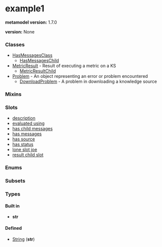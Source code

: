 
# example1


**metamodel version:** 1.7.0

**version:** None





### Classes

 * [HasMessagesClass](HasMessagesClass.md)
     * [HasMessagesChild](HasMessagesChild.md)
 * [MetricResult](MetricResult.md) - Result of executing a metric on a KS
     * [MetricResultChild](MetricResultChild.md)
 * [Problem](Problem.md) - An object representing an error or problem encountered
     * [DownloadProblem](DownloadProblem.md) - A problem in downloading a knowledge source

### Mixins


### Slots

 * [description](description.md)
 * [evaluated using](evaluated_using.md)
 * [has child messages](has_child_messages.md)
 * [has messages](has_messages.md)
 * [has source](has_source.md)
 * [has status](has_status.md)
 * [lone slot joe](lone_slot_joe.md)
 * [result child slot](result_child_slot.md)

### Enums


### Subsets


### Types


#### Built in

 * **str**

#### Defined

 * [String](types/String.md)  (**str**)
